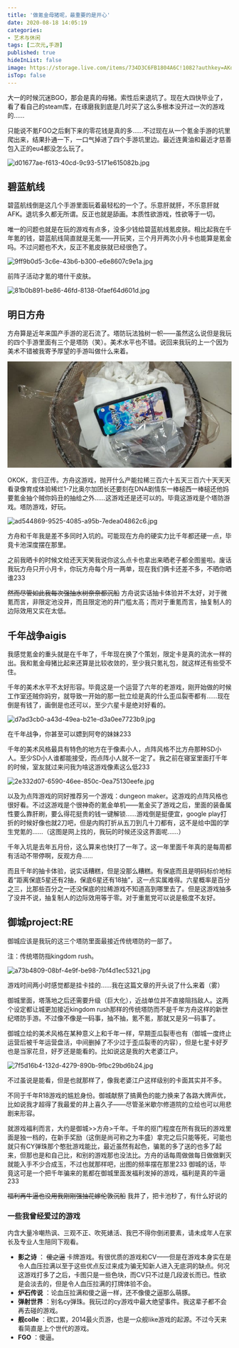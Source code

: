 ```yaml
---
title: '做氪金母猪呢，最重要的是开心'
date: 2020-08-18 14:05:19
categories:
- 艺术与休闲
tags: [二次元,手游]
published: true
hideInList: false
image: https://storage.live.com/items/734D3C6FB1804A6C!1082?authkey=AKdg_ovNhZADhR0
isTop: false
---
```

大一的时候沉迷BGO，那会是真的母猪。索性后来退坑了。现在大四快毕业了，看了看自己的steam库，在琢磨我到底是几时买了这么多根本没开过一次的游戏的……

只能说不氪FGO之后剩下来的零花钱是真的多……不过现在从一个氪金手游的坑里爬出来，结果扑通一下，一口气掉进了四个手游坑里边。最近连黄油和最近才慈善包入正的eu4都没怎么玩了。

<!-- more -->

![d01677ae-f613-40cd-9c93-5171e615082b.jpg](https://storage.live.com/items/734D3C6FB1804A6C!1074?authkey=AKdg_ovNhZADhR0)

## 碧蓝航线

 碧蓝航线倒是这几个手游里面玩着最轻松的一个了。乐意肝就肝，不乐意肝就AFK。退坑多久都无所谓。反正也就是舔画。本质性欲游戏，性欲等于一切。

唯一的问题也就是在玩的游戏有点多，没多少钱给碧蓝航线氪皮肤。相比起我在千年氪的钱，碧蓝航线简直就是无氪——开玩笑，三个月开两次小月卡也能算是氪金吗。不过问题也不大，反正不氪皮肤就已经很色了。

![9ff9b0d5-3c6e-43b6-b300-e6e8607c9e1a.jpg](https://storage.live.com/items/734D3C6FB1804A6C!1075?authkey=AKdg_ovNhZADhR0)

前阵子活动才氪的塔什干皮肤。

![81b0b891-be86-46fd-8138-0faef64d601d.jpg](https://storage.live.com/items/734D3C6FB1804A6C!1076?authkey=AKdg_ovNhZADhR0)

## 明日方舟

方舟算是近年来国产手游的泥石流了。塔防玩法独树一帜——虽然这么说但是我玩的四个手游里面有三个是塔防（笑）。美术水平也不错。说回来我玩的上一个因为美术不错被我寄予厚望的手游叫做什么来着。

![你毁了弹珠，木村唯人](https://raw.githubusercontent.com/yuukoamamiya/pic/master/EMDmhz2UcAAkPwy.jpg)

OKOK，言归正传。方舟这游戏，抛开什么产能拉稀三百六十五天三百六十天天天看录像育成体验稀烂1-7比奥尔加团长还要刻在DNA剧情东一棒槌西一棒槌还他妈要氪金抽个贼你妈丑的抽给之外……这游戏还是还可以的。毕竟这游戏是个塔防游戏。塔防游戏，好玩。

![ad544869-9525-4085-a95b-7edea04862c6.jpg](https://storage.live.com/items/734D3C6FB1804A6C!1077?authkey=AKdg_ovNhZADhR0)

方舟和千年我是差不多同时入坑的。可能现在方舟的硬实力比千年都还硬一点，毕竟卡池深度摆在那里。

之前我晒卡的时候文给还天天笑我说你这么点卡也拿出来晒老子都全图鉴啦。废话我玩方舟只开小月卡，你玩方舟每个月一两单，现在我们俩卡还差不多，不晒你晒谁233

~~然而尽管如此我每次强抽水树奈奈都沉船~~ 方舟说实话抽卡体验并不太好，对于微氪而言，非限定池没井，而且限定池的井门槛太高；而对于重氪而言，抽复制人的边际效用又实在太低。

## 千年战争aigis

我感觉氪金的重头就是在千年了，千年现在换了个策划，限定卡是真的流水一样的出。我和氪金母猪比起来还算是比较收敛的，至少我只氪礼包，就这样还有些受不住。

千年的美术水平不太好形容。毕竟这是一个运营了六年的老游戏，刚开始做的时候工作室还贼你妈穷，就导致一开始的那一批立绘是真的什么歪瓜裂枣都有……现在倒是有钱了，画倒是也还可以，至少六星卡是绝对好看的。

![d7ad3cb0-a43d-49ea-b21e-d3a0ee7723b9.jpg](https://storage.live.com/items/734D3C6FB1804A6C!1078?authkey=AKdg_ovNhZADhR0)

在千年战争，你甚至可以嫖到阿夸的妹妹233

千年的美术风格最具有特色的地方在于像素小人，点阵风格不比方舟那种SD小人。至少SD小人谁都能接受，而点阵小人就不一定了。我之前在寝室里面打千年的时候，室友就过来问我为啥这游戏像素这么低233

![2e332d07-6590-46ee-850c-0ea75130eefe.jpg](https://storage.live.com/items/734D3C6FB1804A6C!1080?authkey=AKdg_ovNhZADhR0)

以及为点阵游戏的同好推荐另一个游戏：dungeon maker。这游戏的点阵风格也很好看。不过这游戏是个很神奇的氪金单机——氪金买了游戏之后，里面的装备属性要么靠肝刷，要么得花挺贵的钱一键解锁……游戏倒是挺便宜，google play打折的时候好像也就2刀吧，但是内购打折从五刀到几十刀都有，这不是给中国的学生党氪的……（这图是网上找的，我玩的时候还没这界面呢……）

千年入坑是去年五月份，这么算来也快打了一年了。这一年里面千年真的是每周都有活动不带停啊，反观方舟……

而且千年的抽卡体验，说实话糟糕，但是没那么糟糕。有保底而且是明码标价地标着“距离保底5星还有2抽，保底6星还有18抽”，这一点实属难得。六星概率是百分之三，比那些百分之一还没保底的拉稀游戏不知道高到哪里去了。但是这游戏抽多了没井不说，抽复制人的边际效用等于零。对于重氪党可以说是极度不友好。

## 御城project:RE

御城应该是我玩的这三个塔防里面最接近传统塔防的一部了。

注：传统塔防指kingdom rush。

![a73b4809-08bf-4e9f-be98-7bf4d1ec5321.jpg](https://storage.live.com/items/734D3C6FB1804A6C!1081?authkey=AKdg_ovNhZADhR0)

游戏时间两小时感觉都是挂卡挂的……我在这篇文章的开头说了什么来着（雾）

御城里面，塔落地之后还需要升级（巨大化），近战单位并不直接阻挡敌人。这两个设定都让城更加接近kingdom rush那样的传统塔防而不是千年方舟这样的新世纪塔防手游。不过像不像是一码事，抽不抽，氪不氪，那就又是另一码事了。

御城立绘的美术风格在某种意义上和千年一样，早期歪瓜裂枣也有（御城一度终止运营后被千年运营盘活，中间删掉了不少过于歪瓜裂枣的内容），但是七星卡好歹也是当家花旦，好歹还是能看的。比如说这是我的大老婆江户。

![7f5d16b4-132d-4279-890b-9fbc29bd6b24.jpg](https://storage.live.com/items/734D3C6FB1804A6C!1082?authkey=AKdg_ovNhZADhR0)

不过虽说是能看，但是也就那样了，像我老婆江户这样级别的卡面其实并不多。

不同于千年R18游戏的尴尬身份。御城献祭了搞黄色的能力换来了各路大牌声优，比如说我才超得了我最爱的井上喜久子——尽管圣米歇尔修道院的立绘也可以用悲剧来形容。

就游戏福利而言，大约是御城>>方舟>千年。千年的抠门程度在所有我玩的游戏里面是独一档的，在新手奖励（这倒是尚可称之为丰盛）拿完之后只能等死，可能也就只有CY弹珠那个憨批游戏能比，最近虽然有起色，骗氪的多了送的也多了起来，但那也是和自己比，和别的游戏那也没法比。方舟的话每周做做每日做做剿灭就能入手不少合成玉，不过也就那样吧，出图的频率摆在那里233 御城的话，毕竟这可是一个把千年骗来的氪都在御城里面发福利发掉的游戏，福利是真的牛逼233

~~福利再牛逼也没用我刚刚强抽花嫁伦敦沉船~~ 我井了，把卡池秒了，有什么好说的

### 一些我曾经爱过的游戏

内含大量冷嘲热讽、三观不正、吹死婊活、我巴不得你倒闭要素，请未成年人在家长及专业人生陪同下观看。

- **影之诗** ： ~~傻之逼~~ 卡牌游戏。有很优质的游戏和CV——但是在游戏本身实在是令人血压拉满以至于这些优点反过来成为骗无知新人进入无底洞的缺点。何况这游戏打多了之后，卡图只是一些色块，而CV只不过是几段波长而已。性欲是会淡去的，但是令人血压拉满的打牌体验不会。
- **炉石传说** ：论血压拉满和傻之逼一样，还不像傻之逼那么萌豚。
- **弹射世界** ：别名cy弹珠。我玩过的cy游戏中最大绝望事件。我这辈子都不会再去碰的游戏。
- **舰colle** ：砍口累，2014最火页游，也是一众舰like游戏的起源。不过今天来看简直是上个世代的游戏。
- **FGO** ：傻逼。

